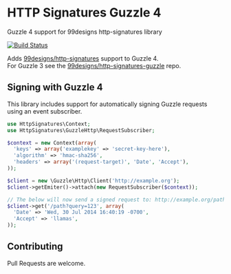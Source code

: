 HTTP Signatures Guzzle 4
========================

Guzzle 4 support for 99designs http-signatures library

[![Build Status](https://travis-ci.org/99designs/http-signatures-guzzlehttp.svg)](https://travis-ci.org/99designs/http-signatures-guzzlehttp)

Adds [99designs/http-signatures](http-signatures) support to Guzzle 4.  
For Guzzle 3 see the [99designs/http-signatures-guzzle](99designs/http-signatures-guzzle) repo.

Signing with Guzzle 4
---------------------

This library includes support for automatically signing Guzzle requests using an event subscriber.

```php
use HttpSignatures\Context;
use HttpSignatures\GuzzleHttp\RequestSubscriber;

$context = new Context(array(
  'keys' => array('examplekey' => 'secret-key-here'),
  'algorithm' => 'hmac-sha256',
  'headers' => array('(request-target)', 'Date', 'Accept'),
));

$client = new \Guzzle\Http\Client('http://example.org');
$client->getEmiter()->attach(new RequestSubscriber($context));

// The below will now send a signed request to: http://example.org/path?query=123
$client->get('/path?query=123', array(
  'Date' => 'Wed, 30 Jul 2014 16:40:19 -0700',
  'Accept' => 'llamas',
));
```

## Contributing

Pull Requests are welcome.
